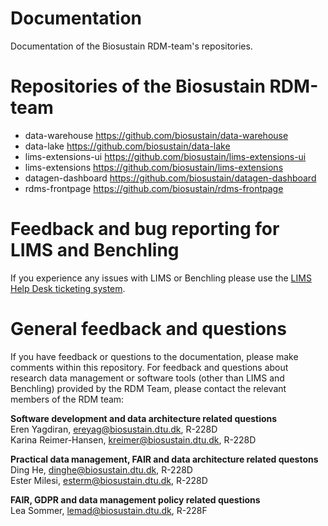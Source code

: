 # Documentation
Documentation of the Biosustain RDM-team's repositories.

# Repositories of the Biosustain RDM-team

- data-warehouse https://github.com/biosustain/data-warehouse
- data-lake https://github.com/biosustain/data-lake
- lims-extensions-ui https://github.com/biosustain/lims-extensions-ui 
- lims-extensions https://github.com/biosustain/lims-extensions
- datagen-dashboard https://github.com/biosustain/datagen-dashboard
- rdms-frontpage https://github.com/biosustain/rdms-frontpage

# Feedback and bug reporting for LIMS and Benchling
If you experience any issues with LIMS or Benchling please use the [LIMS Help Desk ticketing system](https://biosustain-dev.atlassian.net/servicedesk/customer/portal/2/group/-1).

# General feedback and questions
If you have feedback or questions to the documentation, please make comments within this repository. For feedback and questions about research data management or software tools (other than LIMS and Benchling) provided by the RDM Team, please contact the relevant members of the RDM team:

**Software development and data architecture related questions** \
Eren Yagdiran, ereyag@biosustain.dtu.dk, R-228D\
Karina Reimer-Hansen, kreimer@biosustain.dtu.dk, R-228D

**Practical data management, FAIR and data architecture related questons**\
Ding He, dinghe@biosustain.dtu.dk, R-228D\
Ester Milesi, esterm@biosustain.dtu.dk, R-228D

**FAIR, GDPR and data management policy related questions**\
Lea Sommer, lemad@biosustain.dtu.dk, R-228F
